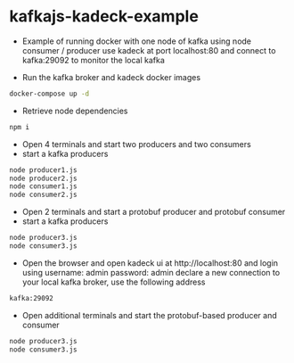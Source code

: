 # kafkajs-kadeck-example
- Example of running docker with one node of kafka using node consumer / producer 
use kadeck at port localhost:80 and connect to kafka:29092 to monitor the local kafka

- Run the kafka broker and kadeck docker images
```sh
docker-compose up -d
```

- Retrieve node dependencies
```sh
npm i
```

- Open 4 terminals and start two producers and two consumers
- start a kafka producers
```sh
node producer1.js
node producer2.js
node consumer1.js
node consumer2.js
```


- Open 2 terminals and start a protobuf producer and protobuf consumer
- start a kafka producers
```sh
node producer3.js
node consumer3.js
```

- Open the browser and open kadeck ui at http://localhost:80 and login using username: admin password: admin
declare a new connection to your local kafka broker, use the following address
```sh
kafka:29092
```

- Open additional terminals and start the protobuf-based producer and consumer
```sh
node producer3.js
node consumer3.js
```
